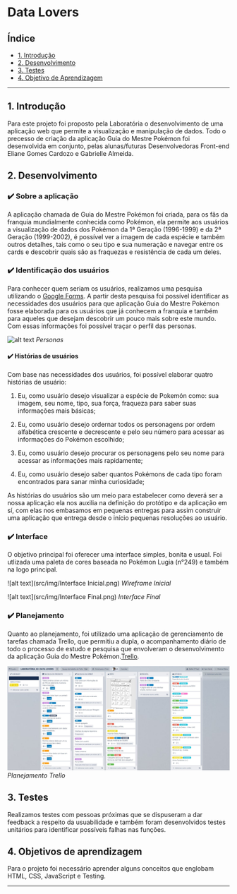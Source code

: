 # Data Lovers

## Índice

* [1. Introdução](#1-introdução)
* [2. Desenvolvimento](#2-desenvolvimento)
* [3. Testes](#testes)
* [4. Objetivo de Aprendizagem](#4-objetivodeaprendizagem)

***

## 1. Introdução

Para este projeto foi proposto pela Laboratória o desenvolvimento de uma aplicação web que permite a visualização e manipulação de dados.
Todo o precesso de criação da aplicação Guia do Mestre Pokémon foi desenvolvida em conjunto, pelas alunas/futuras Desenvolvedoras Front-end Eliane Gomes Cardozo e Gabrielle Almeida.

## 2. Desenvolvimento
  ###  :heavy_check_mark: Sobre a aplicação

A aplicação chamada de Guia do Mestre Pokémon foi criada, para os fãs da franquia mundialmente conhecida como Pokémon, ela permite aos usuários  a visualização de dados dos Pokémon da 1ª Geração (1996-1999) e da 2ª Geração (1999-2002), é possível ver a imagem de cada espécie e também outros detalhes, tais como o seu tipo e sua numeração e navegar entre os cards e descobrir quais são as fraquezas e resistência de cada um deles. 

  ### :heavy_check_mark: Identificação dos usuários

Para conhecer quem seriam os usuários, realizamos uma pesquisa utilizando o [Google Forms](https://www.google.com/intl/pt-BR/forms/about/). A partir desta pesquisa foi possível identificar as necessidades dos usuários para que aplicação Guia do Mestre Pokémon fosse elaborada para os usuários que já conhecem a franquia e também para aqueles que desejam descobrir um pouco mais sobre este mundo. Com essas informações foi possível traçar o perfil das personas.

![alt text](src/img/Personas.jpeg)
_Personas_

  #### :heavy_check_mark: Histórias de usuários

Com base nas necessidades dos usuários, foi possível elaborar quatro histórias de usuário:

1. Eu, como usuário desejo visualizar a espécie de Pokemón como: sua imagem, seu  nome, tipo, sua força, fraqueza para saber suas informações mais básicas;

2. Eu, como usuário desejo ordernar todos os personagens por ordem alfabética crescente e decrescente e pelo seu número para acessar as informações do Pokémon escolhido;

3. Eu, como usuário desejo procurar os personagens pelo seu nome para acessar as informações mais rapidamente;

4. Eu, como usuário desejo saber quantos Pokémons de cada tipo foram encontrados para sanar minha curiosidade;

As histórias do usuários são um meio para estabelecer como deverá ser a nossa aplicação ela  nos auxilia na definição do protótipo e da aplicação em sí, com elas nos embasamos em pequenas entregas para assim construir uma aplicação que entrega desde o início pequenas resoluções ao usuário. 

  ### :heavy_check_mark: Interface

O objetivo principal foi oferecer uma interface simples, bonita e usual. Foi utlizada uma paleta de cores baseada no Pokémon Lugia (n°249) e também na logo principal.

![alt text](src/img/Interface Inicial.png)
_Wireframe Inicial_


![alt text](src/img/Interface Final.png)
_Interface Final_

  ###  :heavy_check_mark: Planejamento

Quanto ao planejamento, foi utilizado uma aplicação de gerenciamento de tarefas chamada Trello, que permitiu a dupla, o acompanhamento diário de todo o processo de estudo e pesquisa que envolveram o desenvolvimento da aplicação Guia do Mestre Pokémon.[Trello](https://trello.com).

![alt text](src/img/Trello.png)
_Planejamento Trello_

## 3. Testes

Realizamos testes com pessoas próximas que se dispuseram a dar feedback a respeito da usuabilidade e também foram desenvolvidos testes unitários para identificar possíveis falhas nas funções.

## 4. Objetivos de aprendizagem

Para o projeto foi necessário aprender alguns conceitos que englobam HTML, CSS, JavaScript e Testing.

***